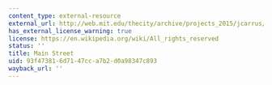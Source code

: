 ```yaml
---
content_type: external-resource
external_url: http://web.mit.edu/thecity/archive/projects_2015/jcarrus/index.html
has_external_license_warning: true
license: https://en.wikipedia.org/wiki/All_rights_reserved
status: ''
title: Main Street
uid: 93f47381-6d71-47cc-a7b2-d0a98347c893
wayback_url: ''
---
```

